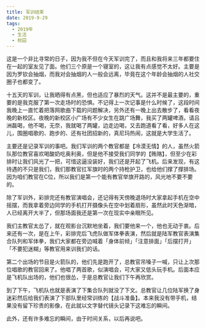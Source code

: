 ```yaml
---
title: 军训结束
date: 2019-9-29
tags:
  - 2019年
  - 生活
  - 校园
---
```


这是一个非比寻常的日子，因为我不但在今天军训完了，而且和我将来三年都要住在一起的室友见了面。他们三个原是一个寝室的，这让我有点感觉不太好。主要是因为罗钦会抽烟，而我对会抽烟的人一般会远离，毕竟在这个年龄会抽烟的人社交圈子也都变了。

十五天的军训，让我晒得有点黑，但也适应了暴烈的天气。这并不是最主要的，重要的是我克服了第一次走场时的恐惧。不记得上一次记事是什么时候了，这段时间我晚上一直忙着把落网歌曲下载的问题解决，另外还有一晚上出去散步了，看看夜晚的新校区。夜晚的新校区小广场有不少女生在跳广场舞，我买了两罐啤酒，请吕洲磊喝，他不喝，无奈，我就喝了两罐，边走边喝，又去跑道看了看，好多人在这儿，围圈唱歌的、跑步的、还有社团招新的，真尼玛热闹，这就是大学生活了。

主要还是记录军训的事吧。我们军训的两个教官都是【冷漠无情】的人，虽然火箭队那位教官喜欢喝酸奶吃奥利奥，但是他不接受我们同学的【贿赂】，但至少在彩排时让我们风光了一把，可惜这逼没装好，我们还是开起了飞机。后来发现，有这待遇的不只是我们，我们那教官扛军旗时的两个持枪护卫，也给他们撑了撑排场。因为咱们教官在C位，所以我们是第一个能有教官举旗开路的，风光地不要不要的。

除了军训外，彩排完还有教官演唱会，还记得有天傍晚退场时大家拿起手机在空中摇摆，而我拿着旁边同学的手机打开摄像头在空中划着扇形，虽然此时天色渐暗，人已经离开大半了，但那场面我还是第一次在现实中亲眼所见。

我们主教官太怂了，就在观影台沉默地坐着，我们要他来一个，他也无动于衷。后来还有一次，是在上午，彩排完后飞虎队做军体拳表演，然后就是陆军教官表演集合队列和军体拳，我们大家都在旁边喊着「身体前倾」「注意排面」「后摆打开」「不要犯迷糊」等教官用来训我们的话。

第二个出场的节目是火箭队的，他们先是跑开了，总教官吊嗓子一喊，只让上次那位唱歌的教官回来了。他唱了两首歌，似演唱会，可大家又低头玩手机。后面本应是飞机队出场的，他们也很怂，于是总教官让我们下午再欣赏。

到了下午，飞机队也就是表演了下集合队列就没了下文。总教官让几位陆军换了身迷彩然后给我们表演了下部队里经常训练的【战斗准备】。本来我没有带手机，结果没有留下珍贵的影像，在此就以文字替代镜头记录下这难忘的瞬间。

此外，还有许多难忘的瞬间，由于时间关系，以后再说吧。
